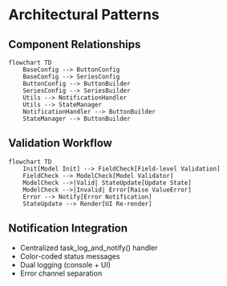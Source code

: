# Architectural Patterns

## Component Relationships
```mermaid
flowchart TD
    BaseConfig --> ButtonConfig
    BaseConfig --> SeriesConfig
    ButtonConfig --> ButtonBuilder
    SeriesConfig --> SeriesBuilder
    Utils --> NotificationHandler
    Utils --> StateManager
    NotificationHandler --> ButtonBuilder
    StateManager --> ButtonBuilder
```

## Validation Workflow
```mermaid
flowchart TD
    Init[Model Init] --> FieldCheck[Field-level Validation]
    FieldCheck --> ModelCheck[Model Validator]
    ModelCheck -->|Valid| StateUpdate[Update State]
    ModelCheck -->|Invalid| Error[Raise ValueError]
    Error --> Notify[Error Notification]
    StateUpdate --> Render[UI Re-render]
```

## Notification Integration
- Centralized task_log_and_notify() handler
- Color-coded status messages
- Dual logging (console + UI)
- Error channel separation
